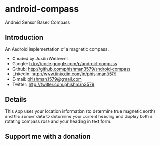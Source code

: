 android-compass
===============

Android Sensor Based Compass

## Introduction

An Android implementation of a magnetic compass.

* Created by Justin Wetherell
* Google: http://code.google.com/p/android-compass
* Github: http://github.com/phishman3579/android-compass
* LinkedIn: http://www.linkedin.com/in/phishman3579
* E-mail: phishman3579@gmail.com
* Twitter: http://twitter.com/phishman3579

## Details

This App uses your location information (to determine true magnetic north) and the sensor data to determine your current heading and display both a rotating compass rose and your heading in text form.

## Support me with a donation
<script async="async" src="https://www.paypalobjects.com/js/external/paypal-button.min.js?merchant=phishman3579@gmail.com" 
    data-button="donate" 
    data-name="Support open source project"
></script>
